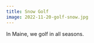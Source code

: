 ```yaml
---
title: Snow Golf
image: 2022-11-20-golf-snow.jpg
---
```


In Maine, we golf in all seasons.

<!--more-->
